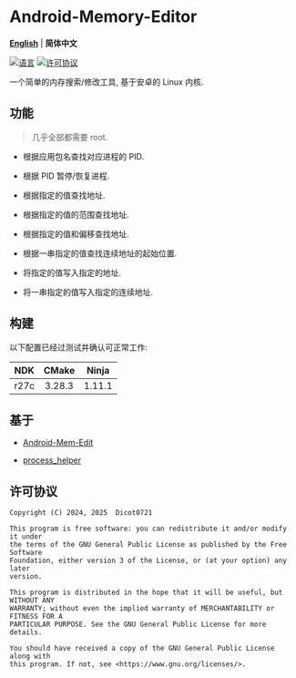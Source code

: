 # Android-Memory-Editor

**[English](./README.md)** | **简体中文**

[![语言](https://img.shields.io/github/languages/top/Dicot0721/Android-Memory-Editor)]()
[![许可协议](https://img.shields.io/github/license/Dicot0721/Android-Memory-Editor)
](https://www.gnu.org/licenses/gpl-3.0.html)

一个简单的内存搜索/修改工具, 基于安卓的 Linux 内核.


## 功能

> 几乎全部都需要 root.

- 根据应用包名查找对应进程的 PID.

- 根据 PID 暂停/恢复进程.

- 根据指定的值查找地址.

- 根据指定的值的范围查找地址.

- 根据指定的值和偏移查找地址.

- 根据一串指定的值查找连续地址的起始位置.

- 将指定的值写入指定的地址.

- 将一串指定的值写入指定的连续地址.


## 构建

以下配置已经过测试并确认可正常工作:

| NDK |CMake |Ninja |
|:---:|:----:|:----:|
|r27c |3.28.3|1.11.1|


## 基于

- [Android-Mem-Edit](https://github.com/mrcang09/Android-Mem-Edit)

- [process_helper](https://gitee.com/liudegui/process_helper)


## 许可协议

```
Copyright (C) 2024, 2025  Dicot0721

This program is free software: you can redistribute it and/or modify it under
the terms of the GNU General Public License as published by the Free Software
Foundation, either version 3 of the License, or (at your option) any later
version.

This program is distributed in the hope that it will be useful, but WITHOUT ANY
WARRANTY; without even the implied warranty of MERCHANTABILITY or FITNESS FOR A
PARTICULAR PURPOSE. See the GNU General Public License for more details.

You should have received a copy of the GNU General Public License along with
this program. If not, see <https://www.gnu.org/licenses/>.
```
